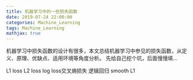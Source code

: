 ```yaml
---
title: 机器学习中的一些损失函数
date: 2019-07-24 22:00:00
categories: Machine_Learning
tags: Machine_Learning
mathjax: true
---
```



机器学习中损失函数的设计有很多，本文总结机器学习中参见的损失函数，从定义、原理、优缺点、适用环境等角度分析。
先给自己挖个坑，后面慢慢填...

L1 loss
L2 loss
log loss交叉熵损失
逻辑回归
smooth L1   

